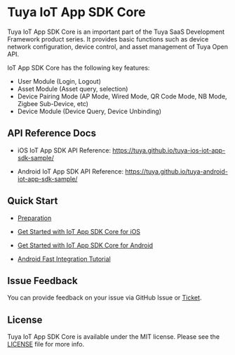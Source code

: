 # Tuya IoT App SDK Core

Tuya IoT App SDK Core is an important part of the Tuya SaaS Development Framework product series. It provides basic functions such as device network configuration, device control, and asset management of Tuya Open API.

IoT App SDK Core has the following key features:

- User Module (Login, Logout)
- Asset Module (Asset query, selection)
- Device Pairing Mode (AP Mode, Wired Mode, QR Code Mode, NB Mode, Zigbee Sub-Device, etc)
- Device Module (Device Query, Device Unbinding)

## API Reference Docs

- iOS IoT App SDK API Reference: <https://tuya.github.io/tuya-ios-iot-app-sdk-sample/>

- Android IoT App SDK API Reference: <https://tuya.github.io/tuya-android-iot-app-sdk-sample/>

## Quick Start

- [Preparation](https://developer.tuya.com/cn/docs/app-development/iot-app-sdsk-core-preparation?id=Kaq9m1mhc5phr)

- [Get Started with IoT App SDK Core for iOS](https://developer.tuya.com/cn/docs/app-development/intro-tutorial-of-iot-app-sdk-core-for-ios?id=Kanhj0fyv4368)

- [Get Started with IoT App SDK Core for Android](https://developer.tuya.com/en/docs/app-development/intro-tutorial-of-iot-app-sdk-core-for-android?id=Kanhr38nngefu)

- [Android Fast Integration Tutorial](https://developer.tuya.com/en/docs/app-development/iot_app_sdk_core_integrate?id=Kao6tmwqq0va3)

## Issue Feedback

You can provide feedback on your issue via GitHub Issue or [Ticket](https://service.console.tuya.com/).

## License

Tuya IoT App SDK Core is available under the MIT license. Please see the [LICENSE](https://github.com/tuya/tuya-iot-app-sdk-core/blob/main/LICENSE) file for more info.
